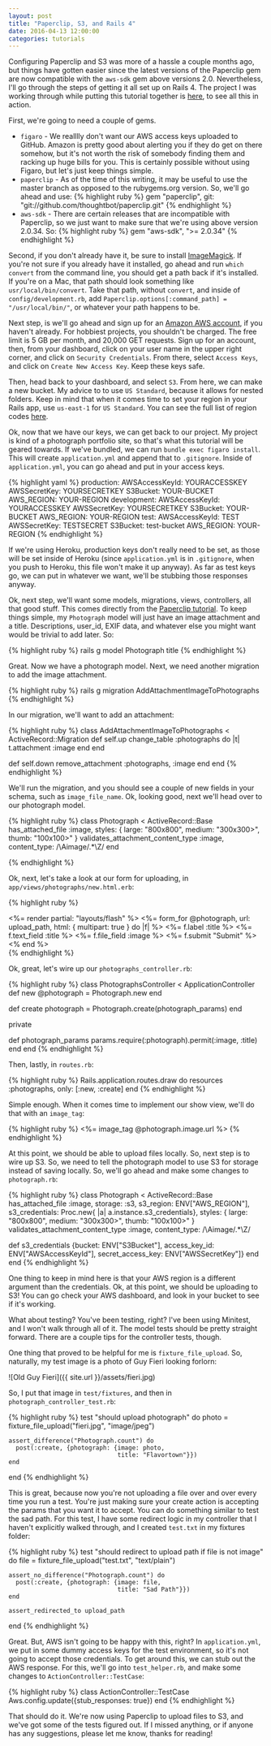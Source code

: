 ```yaml
---
layout: post
title: "Paperclip, S3, and Rails 4"
date: 2016-04-13 12:00:00
categories: tutorials
---
```

Configuring Paperclip and S3 was more of a hassle a couple months ago, but things have gotten easier since the latest versions of the Paperclip gem are now compatible with the `aws-sdk` gem above versions 2.0. Nevertheless, I'll go through the steps of getting it all set up on Rails 4. The project I was working through while putting this tutorial together is [here](https://github.com/jbrr/photo-portfolio), to see all this in action.

First, we're going to need a couple of gems.

* `figaro` - We realllly don't want our AWS access keys uploaded to GitHub. Amazon is pretty good about alerting you if they do get on there somehow, but it's not worth the risk of somebody finding them and racking up huge bills for you. This is certainly possible without using Figaro, but let's just keep things simple.
* `paperclip` - As of the time of this writing, it may be useful to use the master branch as opposed to the rubygems.org version. So, we'll go ahead and use:
{% highlight ruby %}
gem "paperclip", git: "git://github.com/thoughtbot/paperclip.git"
{% endhighlight %}
* `aws-sdk` - There are certain releases that are incompatible with Paperclip, so we just want to make sure that we're using above version 2.0.34. So:
{% highlight ruby %}
gem "aws-sdk", ">= 2.0.34"
{% endhighlight %}

Second, if you don't already have it, be sure to install [ImageMagick](http://www.imagemagick.org/script/index.php). If you're not sure if you already have it installed, go ahead and run `which convert` from the command line, you should get a path back if it's installed. If you're on a Mac, that path should look something like `usr/local/bin/convert`. Take that path, without `convert`, and inside of `config/development.rb`, add `Paperclip.options[:command_path] = "/usr/local/bin/"`, or whatever your path happens to be.

Next step, is we'll go ahead and sign up for an [Amazon AWS account](https://aws.amazon.com), if you haven't already. For hobbiest projects, you shouldn't be charged. The free limit is 5 GB per month, and 20,000 GET requests. Sign up for an account, then, from your dashboard, click on your user name in the upper right corner, and click on `Security Credentials`. From there, select `Access Keys`, and click on `Create New Access Key`. Keep these keys safe.

Then, head back to your dashboard, and select `S3`. From here, we can make a new bucket. My advice to to use `US Standard`, because it allows for nested folders. Keep in mind that when it comes time to set your region in your Rails app, use `us-east-1` for `US Standard`. You can see the full list of region codes [here](http://docs.aws.amazon.com/general/latest/gr/rande.html).

Ok, now that we have our keys, we can get back to our project. My project is kind of a photograph portfolio site, so that's what this tutorial will be geared towards. If we've bundled, we can run `bundle exec figaro install`. This will create `application.yml` and append that to `.gitignore`. Inside of `application.yml`, you can go ahead and put in your access keys.

{% highlight yaml %}
production:
  AWSAccessKeyId: YOURACCESSKEY
  AWSSecretKey: YOURSECRETKEY
  S3Bucket: YOUR-BUCKET
  AWS_REGION: YOUR-REGION
development:
  AWSAccessKeyId: YOURACCESSKEY
  AWSSecretKey: YOURSECRETKEY
  S3Bucket: YOUR-BUCKET
  AWS_REGION: YOUR-REGION
test:
  AWSAccessKeyId: TEST
  AWSSecretKey: TESTSECRET
  S3Bucket: test-bucket
  AWS_REGION: YOUR-REGION
{% endhighlight %}

If we're using Heroku, production keys don't really need to be set, as those will be set inside of Heroku (since `application.yml` is in `.gitignore`, when you push to Heroku, this file won't make it up anyway). As far as test keys go, we can put in whatever we want, we'll be stubbing those responses anyway.

Ok, next step, we'll want some models, migrations, views, controllers, all that good stuff. This comes directly from the [Paperclip tutorial](https://github.com/thoughtbot/paperclip#quick-start). To keep things simple, my `Photograph` model will just have an image attachment and a title. Descriptions, user_id, EXIF data, and whatever else you might want would be trivial to add later. So:

{% highlight ruby %}
rails g model Photograph title
{% endhighlight %}

Great. Now we have a photograph model. Next, we need another migration to add the image attachment.

{% highlight ruby %}
rails g migration AddAttachmentImageToPhotographs
{% endhighlight %}

In our migration, we'll want to add an attachment:

{% highlight ruby %}
class AddAttachmentImageToPhotographs < ActiveRecord::Migration
  def self.up
    change_table :photographs do |t|
      t.attachment :image
    end
  end

  def self.down
    remove_attachment :photographs, :image
  end
end
{% endhighlight %}

We'll run the migration, and you should see a couple of new fields in your schema, such as `image_file_name`. Ok, looking good, next we'll head over to our photograph model.

{% highlight ruby %}
class Photograph < ActiveRecord::Base
  has_attached_file :image,
                    styles: { large: "800x800",
                              medium: "300x300>",
                              thumb: "100x100>" }
  validates_attachment_content_type :image, content_type: /\Aimage\/.*\Z/
end

{% endhighlight %}

Ok, next, let's take a look at our form for uploading, in `app/views/photographs/new.html.erb`:

{% highlight ruby %}
<div class="container">
  <%= render partial: "layouts/flash" %>
  <%= form_for @photograph, url: upload_path, html: { multipart: true } do |f| %>
    <%= f.label :title %>
    <%= f.text_field :title %>
    <%= f.file_field :image %>
    <%= f.submit "Submit" %>
  <% end %>
</div>
{% endhighlight %}

Ok, great, let's wire up our `photographs_controller.rb`:

{% highlight ruby %}
class PhotographsController < ApplicationController
  def new
    @photograph = Photograph.new
  end

  def create
    photograph = Photograph.create(photograph_params)
  end

  private

  def photograph_params
    params.require(:photograph).permit(:image, :title)
  end
end
{% endhighlight %}

Then, lastly, in `routes.rb`:

{% highlight ruby %}
Rails.application.routes.draw do
  resources :photographs, only: [:new, :create]
end
{% endhighlight %}

Simple enough. When it comes time to implement our show view, we'll do that with an `image_tag`:

{% highlight ruby %}
  <%= image_tag @photograph.image.url %>
{% endhighlight %}

At this point, we should be able to upload files locally. So, next step is to wire up S3. So, we need to tell the photograph model to use S3 for storage instead of saving locally. So, we'll go ahead and make some changes to `photograph.rb`:

{% highlight ruby %}
class Photograph < ActiveRecord::Base
  has_attached_file :image,
                    storage: :s3,
                    s3_region: ENV["AWS_REGION"],
                    s3_credentials: Proc.new{ |a| a.instance.s3_credentials},
                    styles: { large: "800x800",
                              medium: "300x300>",
                              thumb: "100x100>" }
  validates_attachment_content_type :image, content_type: /\Aimage\/.*\Z/

  def s3_credentials
    {bucket: ENV["S3Bucket"],
     access_key_id: ENV["AWSAccessKeyId"],
     secret_access_key: ENV["AWSSecretKey"]}
   end
end
{% endhighlight %}

One thing to keep in mind here is that your AWS region is a different argument than the credentials. Ok, at this point, we should be uploading to S3! You can go check your AWS dashboard, and look in your bucket to see if it's working.

What about testing? You've been testing, right? I've been using Minitest, and I won't walk through all of it. The model tests should be pretty straight forward. There are a couple tips for the controller tests, though.

One thing that proved to be helpful for me is `fixture_file_upload`. So, naturally, my test image is a photo of Guy Fieri looking forlorn:

![Old Guy Fieri]({{ site.url }}/assets/fieri.jpg)

So, I put that image in `test/fixtures`, and then in `photograph_controller_test.rb`:

{% highlight ruby %}
test "should upload photograph" do
    photo = fixture_file_upload("fieri.jpg", "image/jpeg")

    assert_difference("Photograph.count") do
      post(:create, {photograph: {image: photo,
                                  title: "Flavortown"}})
    end
  end
{% endhighlight %}

This is great, because now you're not uploading a file over and over every time you run a test. You're just making sure your create action is accepting the params that you want it to accept. You can do something similar to test the sad path. For this test, I have some redirect logic in my controller that I haven't explicitly walked through, and I created `test.txt` in my fixtures folder:

{% highlight ruby %}
test "should redirect to upload path if file is not image" do
    file = fixture_file_upload("test.txt", "text/plain")

    assert_no_difference("Photograph.count") do
      post(:create, {photograph: {image: file,
                                  title: "Sad Path"}})
    end

    assert_redirected_to upload_path
  end
{% endhighlight %}

Great. But, AWS isn't going to be happy with this, right? In `application.yml`, we put in some dummy access keys for the test environment, so it's not going to accept those credentials. To get around this, we can stub out the AWS response. For this, we'll go into `test_helper.rb`, and make some changes to `ActionController::TestCase`:

{% highlight ruby %}
class ActionController::TestCase
  Aws.config.update({stub_responses: true})
end
{% endhighlight %}

That should do it. We're now using Paperclip to upload files to S3, and we've got some of the tests figured out. If I missed anything, or if anyone has any suggestions, please let me know, thanks for reading!
